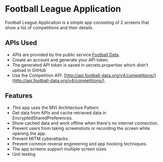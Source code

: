 # Football League Application

Football League Application is a simple app consisting of 2 screens that show a list of competitions and their details.

## APIs Used
- APIs are provided by the public service [Football Data](https://www.football-data.org/).
- Create an account and generate your API token.
- The generated API token is saved in secrets.properties which didn't upload in GitHub
- Use the Competition API: [http://api.football-data.org/v4/competitions/](http://api.football-data.org/v4/competitions/).

## Features
-  This app uses the MVI Architecture Pattern
-  Get data from APIs and cache retrieved data in EncryptedSharedPreferences.
-  Show cached data and work offline when there's no internet connection.
-  Prevent users from taking screenshots or recording the screen while opening the app.
-  Prevent MITM cyberattacks.
-  Prevent common reverse engineering and app hooking techniques.
-  The app screens support multiple screen sizes
- Unit testing
